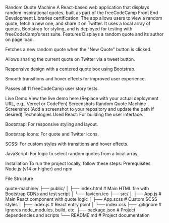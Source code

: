 Random Quote Machine
A React-based web application that displays random inspirational quotes, built as part of the freeCodeCamp Front End Development Libraries certification. The app allows users to view a random quote, fetch a new one, and share it on Twitter. It uses a local array of quotes, Bootstrap for styling, and is deployed for testing with freeCodeCamp’s test suite.
Features
Displays a random quote and its author on page load.

Fetches a new random quote when the "New Quote" button is clicked.

Allows sharing the current quote on Twitter via a tweet button.

Responsive design with a centered quote box using Bootstrap.

Smooth transitions and hover effects for improved user experience.

Passes all 11 freeCodeCamp user story tests.

Live Demo
View the live demo here (Replace with your actual deployment URL, e.g., Vercel or CodePen)
Screenshots
Random Quote Machine Screenshot (Add a screenshot to your repository and update the path if desired)
Technologies Used
React: For building the user interface.

Bootstrap: For responsive styling and layout.

Bootstrap Icons: For quote and Twitter icons.

SCSS: For custom styles with transitions and hover effects.

JavaScript: For logic to select random quotes from a local array.

Installation
To run the project locally, follow these steps:
Prerequisites
Node.js (v14 or higher) and npm


File Structure

quote-machine/
├── public/
│   ├── index.html       # Main HTML file with Bootstrap CDNs and test script
│   └── favicon.ico
├── src/
│   ├── App.js           # Main React component with quote logic
│   ├── App.scss         # Custom SCSS styles
│   ├── index.js         # React entry point
│   └── index.css
├── .gitignore           # Ignores node_modules, build, etc.
├── package.json         # Project dependencies and scripts
└── README.md            # Project documentation

